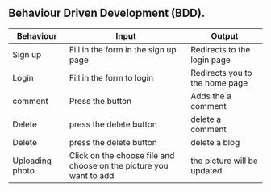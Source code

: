 ## Behaviour Driven Development (BDD).
|Behaviour                     |  Input                        | Output            |
|------------------------------|-------------------------------|-------------------|
|Sign up | Fill in the form in the sign up page | Redirects to the login page|
|Login  | Fill in the form to login   | Redirects you to the home page |
| comment | Press the button | Adds the a comment|
| Delete | press the delete button | delete a comment |
| Delete | press the delete button | delete a blog |
|Uploading photo | Click on the choose file and choose on the picture you want to add | the picture will be updated |
